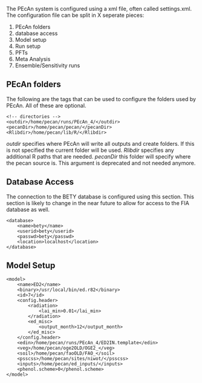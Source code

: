 The PEcAn system is configured using a xml file, often called settings.xml. The configuration file can be split in X seperate pieces:

1. PEcAn folders
1. database access
1. Model setup
1. Run setup
1. PFTs
1. Meta Analysis
1. Ensemble/Sensitivity runs

## PEcAn folders

The following are the tags that can be used to configure the folders used by PEcAn. All of these are optional.

	<!-- directories -->
	<outdir>/home/pecan/runs/PEcAn_4/</outdir>
	<pecanDir>/home/pecan/pecan/</pecanDir>
	<Rlibdir>/home/pecan/lib/R/</Rlibdir>

*outdir* specifies where PEcAn will write all outputs and create folders. If this is not specified the current folder will be used.
*Rlibdir* specifies any additional R paths that are needed.
*pecanDir* this folder will specify where the pecan source is. This argument is deprecated and not needed anymore.

## Database Access

The connection to the BETY database is configured using this section. This section is likely to change in the near future to allow for access to the FIA database as well.

	<database>
		<name>bety</name>
		<userid>bety</userid>
		<passwd>bety</passwd>
		<location>localhost</location>
	</database>

## Model Setup

	<model>
		<name>ED2</name>
		<binary>/usr/local/bin/ed.r82</binary>
		<id>7</id>
		<config.header>
			<radiation>
				<lai_min>0.01</lai_min>
			</radiation>
			<ed_misc>
				<output_month>12</output_month>      
			</ed_misc> 
		</config.header>
		<edin>/home/pecan/runs/PEcAn_4/ED2IN.template</edin>
		<veg>/home/pecan/oge2OLD/OGE2_</veg>
		<soil>/home/pecan/faoOLD/FAO_</soil>
		<psscss>/home/pecan/sites/niwot/</psscss>
		<inputs>/home/pecan/ed_inputs/</inputs>
		<phenol.scheme>0</phenol.scheme>
	</model>
